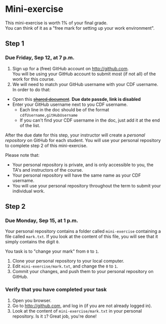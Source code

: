 # Mini-exercise #

This mini-exercise is worth 1% of your final grade.   
You can think of it as a "free mark for setting up your work environment".

## Step 1 ##
### Due Friday, Sep 12, at 7 p.m.  ###

 1. Sign up for a (free) GitHub account on http://github.com.   
   You will be using your GitHub account to submit most (if not all) of the work for this course.
 2. We will need to match your GitHub username with your CDF username. In order to do that:
   * Open this ~~[shared document](https://docs.google.com/document/d/1cfMUq0NngeipZlkQKFZHZBXILL-s-dftio2MizPrJ_4/edit?usp=sharing)~~. **Due date passde, link is disabled**
   * Enter your GitHub username next to you CDF username.   
      * Each line in the doc should be of the format `cdfUsername,gitHubUsername`   
      * If you can't find your CDF username in the doc, just add it at the end of the list.


After the due date for this step, your instructor will create a *personal repository* on GitHub for each student. You will use your personal repository to complete step 2 of this mini-exercise. 

Please note that:
 * Your personal repository is private, and is only accessible to you, the TA's and instructors of the course.
 * Your personal repository will have the same name as your CDF username.
 * You will use your personal repository throughout the term to submit your individual work.


## Step 2 ##
### Due Monday, Sep 15, at 1 p.m. ###

Your personal repository contains a folder called `mini-exercise` containing a file called `mark.txt`.
If you look at the content of this file, you will see that it simply contains the digit `0`.

You task is to "change your mark" from `0` to `1`.
 1. Clone your personal repository to your local computer.
 2. Edit `mini-exercise/mark.txt`, and change the `0` to `1`.
 3. Commit your changes, and push them to your personal repository on GitHub.

### Verify that you have completed your task ###

 1. Open you browser.
 2. Go to http://github.com, and log in (if you are not already logged in).
 3. Look at the content of `mini-exercise/mark.txt` in your personal repository. Is it `1`? Great job, you're done!
   
 
